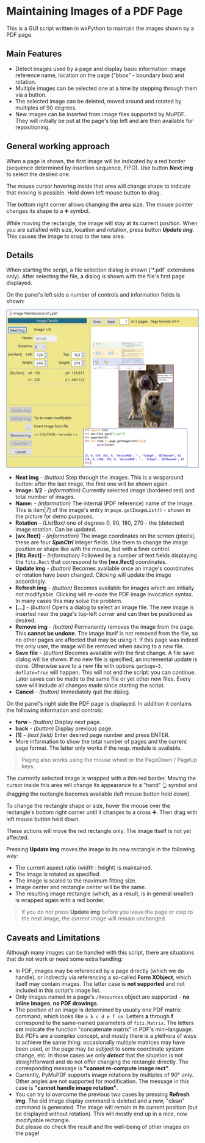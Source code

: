 # Maintaining Images of a PDF Page
This is a GUI script written in wxPython to maintain the images shown by a PDF page.
## Main Features
* Detect images used by a page and display basic information: image reference name, location on the page ("bbox" - boundary box) and rotation.
* Multiple images can be selected one at a time by stepping through them via a button.
* The selected image can be deleted, moved around and rotated by multiples of 90 degrees.
* New images can be inserted from image files supported by MuPDF. They will initially be put at the page's top left and are then available for repositioning.

## General working approach
When a page is shown, the first image will be indicated by a red border (sequence determined by insertion sequence, FIFO). Use button **Next img** to select the desired one.

The mouse cursor hovering inside that area will change shape to indicate that moving is possible. Hold down left mouse button to drag.

The bottom right corner allows changing the area size. The mouse pointer changes its shape to a ➕ symbol.

While moving the rectangle, the image will stay at its current position. When you are satisfied with size, location and rotation, press button **_Update img_**. This causes the image to snap to the new area.

## Details
When starting the script, a file selection dialog is shown ('*.pdf' extensions only). After selecting the file, a dialog is shown with the file's first page displayed.

On the panel's left side a number of controls and information fields is shown:

![screen](image-maintenance.jpg)

* **Next img** - _(button)_ Step through the images. This is a wraparound button: after the last image, the first one will be shown again.
* **Image: 1/2** - _(information)_ Currently selected image (bordered red) and total number of images.
* **Name:** - _(information)_ The internal (PDF reference) name of the image. This is item[7] of the image's entry in `page.getImageList()` - shown in the picture for demo purposes.
* **Rotation** - _(ListBox)_ one of degrees 0, 90, 180, 270 - the (detected) image rotation. Can be updated.
* **[wx.Rect]** - _(information)_ The image coordinates on the screen (pixels), these are four **_SpinCtrl_** integer fields. Use them to change the image position or shape like with the mouse, but with a finer control.
* **[fitz.Rect]** - _(information)_ Followed by a number of text fields displaying the `fitz.Rect` that correspond to the **[wx.Rect]** coordinates.
* **Update img** - _(button)_ Becomes available once an image's coordinates or rotation have been changed. Clicking will update the image accordingly.
* **Refresh img** - _(button)_ Becomes available for images which are initially not modifyable. Clicking will re-code the PDF image invocation syntax. In many cases this may solve the problem.
* **[...]** - _(button)_ Opens a dialog to select an image file. The new image is inserted near the page's top-left corner and can then be positioned as desired.
* **Remove img** - _(button)_ Permanently removes the image from the page. This **cannot be undone**. The image itself is not removed from the file, so no other pages are affected that may be using it. If this page was indeed the only user, the image will be removed when saving to a new file.
* **Save file** - _(button)_ Becomes available with the first change. A file save dialog will be shown. If no new file is specified, an incremental update is done. Otherwise save to a new file with options `garbage=3, deflate=True` will happen. This will not end the script: you can continue. Later saves can be made to the same file or yet other new files. Every save will include all changes made since starting the script.
* **Cancel** - _(button)_ Immediately quit the dialog.

On the panel's right side the PDF page is displayed. In addition it contains the following information and controls:

* **forw** - _(button)_ Display next page.
* **back** - _(button)_ Display previous page.
* **[1]** - _(text field)_ Enter desired page number and press ENTER.
* More information to show the total number of pages and the current page format. The latter only works if the resp. module is available.

> Paging also works using the mouse wheel or the PageDown / PageUp keys.

The currently selected image is wrapped with a thin red border. Moving the cursor inside this area will change its appearance to a "hand" 👆 symbol and dragging the rectangle becomes available (left mouse button held down).

To change the rectangle shape or size, hover the mouse over the rectangle's bottom right corner until it changes to a cross ➕. Then drag with left mouse button held down.

These actions will move the red rectangle only. The image itself is not yet affected.

Pressing **Update img** moves the image to its new rectangle in the following way:

* The current aspect ratio (width : height) is maintained.
* The image is rotated as specified.
* The image is scaled to the maximum fitting size.
* Image center and rectangle center will be the same.
* The resulting image rectangle (which, as a result, is in general smaller) is wrapped again with a red border.

> If you do not press **Update img** before you leave the page or step to the next image, the current image will remain unchanged.

## Caveats and Limitations
Although many images can be handled with this script, there are situations that do not work or need some extra handling:

* In PDF, images may be referenced by a page directly (which we do handle), or indirectly via referencing a so-called **Form XObject**, which itself may contain images. The latter case is **not supported** and not included in this script's image list.
* Only images named in a page's `/Resources` object are supported - **no inline images**, **no PDF drawings**.
* The position of an image is determined by usually one PDF matrix command, which looks like `a b c d e f cm`. Letters **a** through **f** correspond to the same-named parameters of `fitz.Matrix`. The letters **cm** indicate the function "concatenate matrix" in PDF's mini-language.  
But PDFs are a complex concept, and mostly there is a plethora of ways to achieve the same thing: occasionally multiple matrices may have been used, or the page may be subject to some coordinate system change, etc.
In those cases we only **_detect_** that the situation is not straightforward and do not offer changing the rectangle directly. The corresponding message is **"cannot re-compute image rect"**.
* Currently, PyMuPDF supports image rotations by multiples of 90° only. Other angles are not supported for modification. The message in this case is **"cannot handle image rotation"**.
* You can try to overcome the previous two cases by pressing **Refresh img**. The old image display command is deleted and a new, "clean" command is generated. The image will remain in its current position (but be displayed without rotation). This will mostly end up in a nice, now modifyable rectangle.  
But please do check the result and the well-being of  other images on the page!
